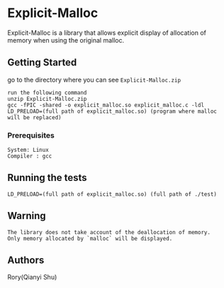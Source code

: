 # Explicit-Malloc

Explicit-Malloc is a library that allows explicit display of allocation of memory when using the original malloc. 

## Getting Started

go to the directory where you can see `Explicit-Malloc.zip`
```
run the following command
unzip Explicit-Malloc.zip
gcc -fPIC -shared -o explicit_malloc.so explicit_malloc.c -ldl
LD_PRELOAD=(full path of explicit_malloc.so) (program where malloc will be replaced)  
```
### Prerequisites 
```
System: Linux
Compiler : gcc
```
## Running the tests

```
LD_PRELOAD=(full path of explicit_malloc.so) (full path of ./test)
```

## Warning
```
The library does not take account of the deallocation of memory.
Only memory allocated by `malloc` will be displayed.
```
## Authors
  Rory(Qianyi Shu)
